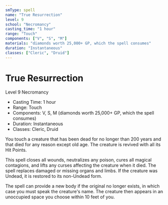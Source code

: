 ```yaml
---
smType: spell
name: "True Resurrection"
level: 9
school: "Necromancy"
casting_time: "1 hour"
range: "Touch"
components: ["V", "S", "M"]
materials: "diamonds worth 25,000+ GP, which the spell consumes"
duration: "Instantaneous"
classes: ["Cleric", "Druid"]
---
```


# True Resurrection
Level 9 Necromancy

- Casting Time: 1 hour
- Range: Touch
- Components: V, S, M (diamonds worth 25,000+ GP, which the spell consumes)
- Duration: Instantaneous
- Classes: Cleric, Druid

You touch a creature that has been dead for no longer than 200 years and that died for any reason except old age. The creature is revived with all its Hit Points.

This spell closes all wounds, neutralizes any poison, cures all magical contagions, and lifts any curses affecting the creature when it died. The spell replaces damaged or missing organs and limbs. If the creature was Undead, it is restored to its non-Undead form.

The spell can provide a new body if the original no longer exists, in which case you must speak the creature's name. The creature then appears in an unoccupied space you choose within 10 feet of you.
